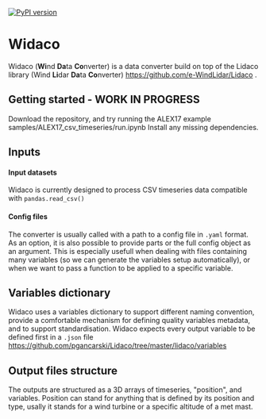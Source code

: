 [![PyPI version](https://badge.fury.io/py/lidaco.svg)](https://badge.fury.io/py/lidaco)

# Widaco 

Widaco (**Wi**nd **Da**ta **Co**nverter) is a data converter build on top of the Lidaco library (Wind **Li**dar **Da**ta **Co**nverter) https://github.com/e-WindLidar/Lidaco . 


## Getting started - WORK IN PROGRESS
Download the repository, and try running the ALEX17 example samples/ALEX17_csv_timeseries/run.ipynb
Install any missing dependencies.

## Inputs

#### Input datasets

Widaco is currently designed to process CSV timeseries data compatible with `pandas.read_csv()`


#### Config files

The converter is usually called with a path to a config file in `.yaml` format. As an option, it is also possible to provide parts or the full config object as an argument. This is especially usefull when dealing with files containing many variables (so we can generate the variables setup automatically), or when we want to pass a function to be applied to a specific variable.


## Variables dictionary

Widaco uses a variables dictionary to support different naming convention, provide a comfortable mechanism for defining quality variables metadata, and to support standardisation. Widaco expects every output variable to be defined first in a `.json` file https://github.com/pgancarski/Lidaco/tree/master/lidaco/variables


## Output files structure

The outputs are structured as a 3D arrays of timeseries, "position", and variables.
Position can stand for anything that is defined by its position and type, usally it stands for a wind turbine or a specific altitude of a met mast.
